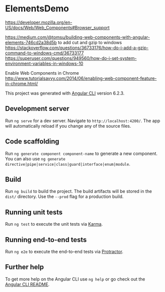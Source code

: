 # ElementsDemo

https://developer.mozilla.org/en-US/docs/Web/Web_Components#Browser_support

https://medium.com/@tomsu/building-web-components-with-angular-elements-746cd2a38d5b
to add cut and gzip to windows
https://stackoverflow.com/questions/36733176/how-do-i-add-a-gzip-command-to-windows-cmd/36733177
https://superuser.com/questions/949560/how-do-i-set-system-environment-variables-in-windows-10

Enable Web Components in Chrome
http://www.tutorialsavvy.com/2014/06/enabling-web-component-feature-in-chrome.html/

This project was generated with [Angular CLI](https://github.com/angular/angular-cli) version 6.2.3.

## Development server

Run `ng serve` for a dev server. Navigate to `http://localhost:4200/`. The app will automatically reload if you change any of the source files.

## Code scaffolding

Run `ng generate component component-name` to generate a new component. You can also use `ng generate directive|pipe|service|class|guard|interface|enum|module`.

## Build

Run `ng build` to build the project. The build artifacts will be stored in the `dist/` directory. Use the `--prod` flag for a production build.

## Running unit tests

Run `ng test` to execute the unit tests via [Karma](https://karma-runner.github.io).

## Running end-to-end tests

Run `ng e2e` to execute the end-to-end tests via [Protractor](http://www.protractortest.org/).

## Further help

To get more help on the Angular CLI use `ng help` or go check out the [Angular CLI README](https://github.com/angular/angular-cli/blob/master/README.md).
